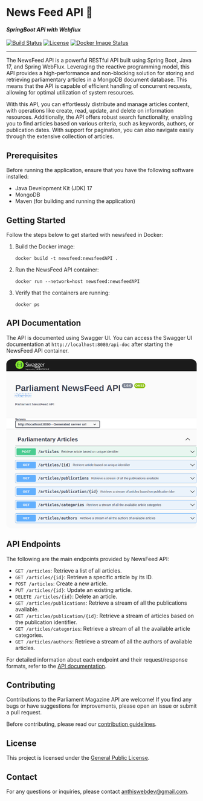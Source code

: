 # News Feed API 📢

#### <i> SpringBoot API with Webflux </i>

[![Build Status](https://github.com/AlexAnth/NewsFeedAPI/actions/workflows/maven.yml/badge.svg?style=flat-square)](https://github.com/AlexAnth/NewsFeedAPI/actions/workflows/maven.yml)
[![License](https://img.shields.io/badge/license-GNU%20General%20Public%20Licence-blue.svg?style=flat-square)](https://github.com/AlexAnth/NewsFeedAPI/blob/main/docs/LICENSE)
[![Docker Image Status](https://github.com/AlexAnth/NewsFeedAPI/actions/workflows/docker-image.yml/badge.svg?style=flat-square)](https://github.com/AlexAnth/NewsFeedAPI/actions/workflows/docker-image.yml)

---

The NewsFeed API is a powerful RESTful API built using Spring Boot, Java 17, and Spring WebFlux. Leveraging the reactive programming model, this API provides a high-performance and non-blocking solution for storing and retrieving parliamentary articles in a MongoDB document database. This means that the API is capable of efficient handling of concurrent requests, allowing for optimal utilization of system resources.

With this API, you can effortlessly distribute and manage articles content, with operations like create, read, update, and delete on information resources. Additionally, the API offers robust search functionality, enabling you to find articles based on various criteria, such as keywords, authors, or publication dates. With support for pagination, you can also navigate easily through the extensive collection of articles.

## Prerequisites

Before running the application, ensure that you have the following software installed:

- Java Development Kit (JDK) 17
- MongoDB
- Maven (for building and running the application)

## Getting Started

Follow the steps below to get started with newsfeed in Docker:

1. Build the Docker image:

   ```shell
   docker build -t newsfeed:newsfeedAPI .
   ```

2. Run the NewsFeed API container:

   ```shell
   docker run --network=host newsfeed:newsfeedAPI
   ```

3. Verify that the containers are running:

   ```shell
   docker ps
   ```

## API Documentation

The API is documented using Swagger UI. You can access the Swagger UI documentation at `http://localhost:8080/api-doc` after starting the NewsFeed API container.


<div style="display: flex; justify-content: center; align-items: center;">
    <img src="https://raw.githubusercontent.com/AlexAnth/NewsFeedAPI/main/docs/swagger.png" style="border-radius: 3%;" alt="Swagger API Documentation">
</div>



## API Endpoints

The following are the main endpoints provided by NewsFeed API:

- `GET /articles`: Retrieve a list of all articles.
- `GET /articles/{id}`: Retrieve a specific article by its ID.
- `POST /articles`: Create a new article.
- `PUT /articles/{id}`: Update an existing article.
- `DELETE /articles/{id}`: Delete an article.
- `GET /articles/publications`: Retrieve a stream of all the publications available.
- `GET /articles/publication/{id}`: Retrieve a stream of articles based on the publication identifier.
- `GET /articles/categories`: Retrieve a stream of all the available article categories.
- `GET /articles/authors`: Retrieve a stream of all the authors of available articles.

For detailed information about each endpoint and their request/response formats, refer to the [API documentation](docs/api.md).

## Contributing

Contributions to the Parliament Magazine API are welcome! If you find any bugs or have suggestions for improvements, please open an issue or submit a pull request.

Before contributing, please read our [contribution guidelines](docs/CONTRIBUTING.md).

## License

This project is licensed under the [General Public License](docs/LICENSE).

## Contact

For any questions or inquiries, please contact [anthiswebdev@gmail.com](mailto:anthiswebdev@gmail.com).
